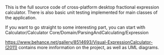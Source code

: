 This is the full source code of cross-platform desktop fractional expression calculator. There is also basic unit testing implemented for main classes of the application.

If you want to go straight to some interesting part, you can start with Calculator/Calculator Core/Domain/ParsingAndCalculating/Expression

https://www.behance.net/gallery/8514693/Visual-ExpressionCalculator-(2011) contains more innformation on the project, as well as UML diagrams.
